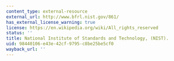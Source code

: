 ```yaml
---
content_type: external-resource
external_url: http://www.bfrl.nist.gov/861/
has_external_license_warning: true
license: https://en.wikipedia.org/wiki/All_rights_reserved
status: ''
title: National Institute of Standards and Technology, (NIST).
uid: 98440106-e43e-42cf-9795-c8be25be5cf0
wayback_url: ''
---
```

